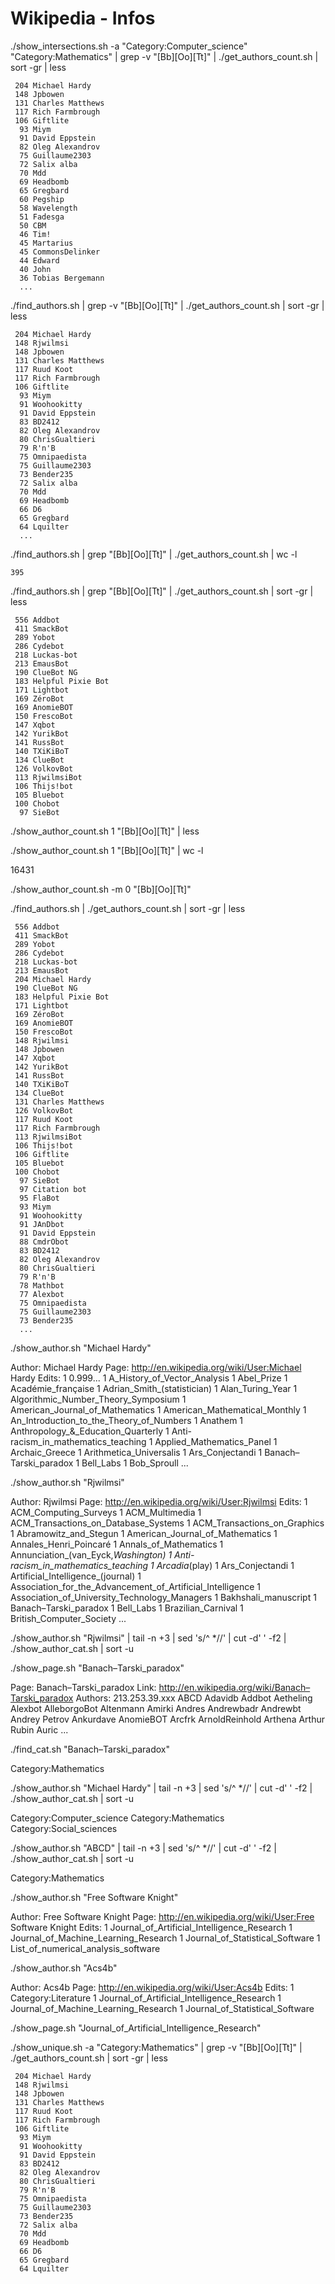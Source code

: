 Wikipedia - Infos
=================

./show_intersections.sh -a "Category:Computer_science" "Category:Mathematics" | grep -v "[Bb][Oo][Tt]" | ./get_authors_count.sh | sort -gr | less

     204 Michael Hardy
     148 Jpbowen
     131 Charles Matthews
     117 Rich Farmbrough
     106 Giftlite
      93 Miym
      91 David Eppstein
      82 Oleg Alexandrov
      75 Guillaume2303
      72 Salix alba
      70 Mdd
      69 Headbomb
      65 Gregbard
      60 Pegship
      58 Wavelength
      51 Fadesga
      50 CBM
      46 Tim!
      45 Martarius
      45 CommonsDelinker
      44 Edward
      40 John
      36 Tobias Bergemann
      ...

./find_authors.sh | grep -v "[Bb][Oo][Tt]" | ./get_authors_count.sh | sort -gr | less

     204 Michael Hardy
     148 Rjwilmsi
     148 Jpbowen
     131 Charles Matthews
     117 Ruud Koot
     117 Rich Farmbrough
     106 Giftlite
      93 Miym
      91 Woohookitty
      91 David Eppstein
      83 BD2412
      82 Oleg Alexandrov
      80 ChrisGualtieri
      79 R'n'B
      75 Omnipaedista
      75 Guillaume2303
      73 Bender235
      72 Salix alba
      70 Mdd
      69 Headbomb
      66 D6
      65 Gregbard
      64 Lquilter
      ...

./find_authors.sh | grep "[Bb][Oo][Tt]" | ./get_authors_count.sh | wc -l

    395

./find_authors.sh | grep "[Bb][Oo][Tt]" | ./get_authors_count.sh | sort -gr | less

     556 Addbot
     411 SmackBot
     289 Yobot
     286 Cydebot
     218 Luckas-bot
     213 EmausBot
     190 ClueBot NG
     183 Helpful Pixie Bot
     171 Lightbot
     169 ZéroBot
     169 AnomieBOT
     150 FrescoBot
     147 Xqbot
     142 YurikBot
     141 RussBot
     140 TXiKiBoT
     134 ClueBot
     126 VolkovBot
     113 RjwilmsiBot
     106 Thijs!bot
     105 Bluebot
     100 Chobot
      97 SieBot

./show_author_count.sh 1 "[Bb][Oo][Tt]" | less

./show_author_count.sh 1 "[Bb][Oo][Tt]" | wc -l

   16431

./show_author_count.sh -m 0 "[Bb][Oo][Tt]"

./find_authors.sh | ./get_authors_count.sh | sort -gr | less

     556 Addbot
     411 SmackBot
     289 Yobot
     286 Cydebot
     218 Luckas-bot
     213 EmausBot
     204 Michael Hardy
     190 ClueBot NG
     183 Helpful Pixie Bot
     171 Lightbot
     169 ZéroBot
     169 AnomieBOT
     150 FrescoBot
     148 Rjwilmsi
     148 Jpbowen
     147 Xqbot
     142 YurikBot
     141 RussBot
     140 TXiKiBoT
     134 ClueBot
     131 Charles Matthews
     126 VolkovBot
     117 Ruud Koot
     117 Rich Farmbrough
     113 RjwilmsiBot
     106 Thijs!bot
     106 Giftlite
     105 Bluebot
     100 Chobot
      97 SieBot
      97 Citation bot
      95 FlaBot
      93 Miym
      91 Woohookitty
      91 JAnDbot
      91 David Eppstein
      88 CmdrObot
      83 BD2412
      82 Oleg Alexandrov
      80 ChrisGualtieri
      79 R'n'B
      78 Mathbot
      77 Alexbot
      75 Omnipaedista
      75 Guillaume2303
      73 Bender235
      ...

./show_author.sh "Michael Hardy"

Author: Michael Hardy
Page: http://en.wikipedia.org/wiki/User:Michael Hardy
Edits:
   1 0.999...
   1 A_History_of_Vector_Analysis
   1 Abel_Prize
   1 Académie_française
   1 Adrian_Smith_(statistician)
   1 Alan_Turing_Year
   1 Algorithmic_Number_Theory_Symposium
   1 American_Journal_of_Mathematics
   1 American_Mathematical_Monthly
   1 An_Introduction_to_the_Theory_of_Numbers
   1 Anathem
   1 Anthropology_&amp;_Education_Quarterly
   1 Anti-racism_in_mathematics_teaching
   1 Applied_Mathematics_Panel
   1 Archaic_Greece
   1 Arithmetica_Universalis
   1 Ars_Conjectandi
   1 Banach–Tarski_paradox
   1 Bell_Labs
   1 Bob_Sproull
   ...

./show_author.sh "Rjwilmsi"

Author: Rjwilmsi
Page: http://en.wikipedia.org/wiki/User:Rjwilmsi
Edits:
   1 ACM_Computing_Surveys
   1 ACM_Multimedia
   1 ACM_Transactions_on_Database_Systems
   1 ACM_Transactions_on_Graphics
   1 Abramowitz_and_Stegun
   1 American_Journal_of_Mathematics
   1 Annales_Henri_Poincaré
   1 Annals_of_Mathematics
   1 Annunciation_(van_Eyck,_Washington)
   1 Anti-racism_in_mathematics_teaching
   1 Arcadia_(play)
   1 Ars_Conjectandi
   1 Artificial_Intelligence_(journal)
   1 Association_for_the_Advancement_of_Artificial_Intelligence
   1 Association_of_University_Technology_Managers
   1 Bakhshali_manuscript
   1 Banach–Tarski_paradox
   1 Bell_Labs
   1 Brazilian_Carnival
   1 British_Computer_Society
   ...

./show_author.sh "Rjwilmsi" | tail -n +3 | sed 's/^ *//' | cut -d' ' -f2 | ./show_author_cat.sh | sort -u

./show_page.sh "Banach–Tarski_paradox"

Page: Banach–Tarski_paradox
Link: http://en.wikipedia.org/wiki/Banach–Tarski_paradox
Authors:
213.253.39.xxx
ABCD
Adavidb
Addbot
Aetheling
Alexbot
AlleborgoBot
Altenmann
Amirki
Andres
Andrewbadr
Andrewbt
Andrey Petrov
Ankurdave
AnomieBOT
Arcfrk
ArnoldReinhold
Arthena
Arthur Rubin
Auric
...

./find_cat.sh "Banach–Tarski_paradox"

Category:Mathematics

./show_author.sh "Michael Hardy" | tail -n +3 | sed 's/^ *//' | cut -d' ' -f2 | ./show_author_cat.sh | sort -u

Category:Computer_science
Category:Mathematics
Category:Social_sciences

./show_author.sh "ABCD" | tail -n +3 | sed 's/^ *//' | cut -d' ' -f2 | ./show_author_cat.sh | sort -u

Category:Mathematics

./show_author.sh "Free Software Knight"

Author: Free Software Knight
Page: http://en.wikipedia.org/wiki/User:Free Software Knight
Edits:
   1 Journal_of_Artificial_Intelligence_Research
   1 Journal_of_Machine_Learning_Research
   1 Journal_of_Statistical_Software
   1 List_of_numerical_analysis_software

./show_author.sh "Acs4b"

Author: Acs4b
Page: http://en.wikipedia.org/wiki/User:Acs4b
Edits:
   1 Category:Literature
   1 Journal_of_Artificial_Intelligence_Research
   1 Journal_of_Machine_Learning_Research
   1 Journal_of_Statistical_Software

./show_page.sh "Journal_of_Artificial_Intelligence_Research"


./show_unique.sh -a "Category:Mathematics" | grep -v "[Bb][Oo][Tt]" | ./get_authors_count.sh | sort -gr | less

     204 Michael Hardy
     148 Rjwilmsi
     148 Jpbowen
     131 Charles Matthews
     117 Ruud Koot
     117 Rich Farmbrough
     106 Giftlite
      93 Miym
      91 Woohookitty
      91 David Eppstein
      83 BD2412
      82 Oleg Alexandrov
      80 ChrisGualtieri
      79 R'n'B
      75 Omnipaedista
      75 Guillaume2303
      73 Bender235
      72 Salix alba
      70 Mdd
      69 Headbomb
      66 D6
      65 Gregbard
      64 Lquilter
